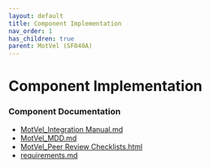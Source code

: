 ```yaml
---
layout: default
title: Component Implementation
nav_order: 1
has_children: true
parent: MotVel (SF040A)
---
```

# Component Implementation
### Component Documentation

- [MotVel_Integration Manual.md](doc/MotVel_Integration%20Manual.md)
- [MotVel_MDD.md](doc/MotVel_MDD.md)
- [MotVel_Peer Review Checklists.html](doc/MotVel_Peer%20Review%20Checklists.html)
- [requirements.md](doc/requirements.md)

